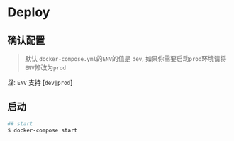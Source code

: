 # Deploy

## 确认配置

> 默认 `docker-compose.yml`的`ENV`的值是 `dev`, 如果你需要启动`prod`环境请将 `ENV`修改为`prod`

_注_: `ENV` 支持 [`dev|prod`]

## 启动

```sh
## start
$ docker-compose start
```
